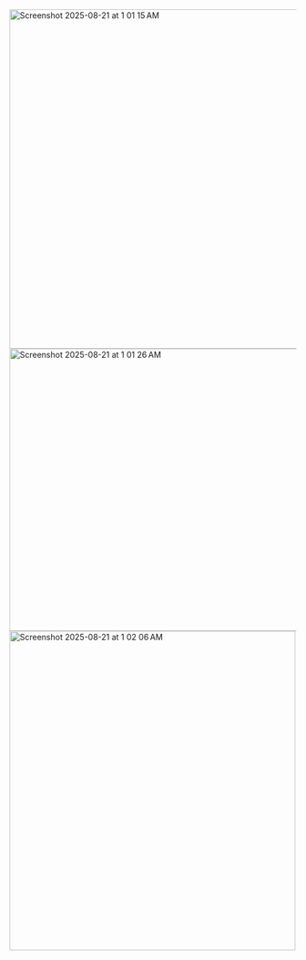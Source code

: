 <img width="796" height="596" alt="Screenshot 2025-08-21 at 1 01 15 AM" src="https://github.com/user-attachments/assets/237ce9bd-643e-448b-a1e4-1156495644fa" />
<img width="1002" height="496" alt="Screenshot 2025-08-21 at 1 01 26 AM" src="https://github.com/user-attachments/assets/8239f873-0c4e-4b9c-aa2e-0099ae86b939" />
<img width="502" height="561" alt="Screenshot 2025-08-21 at 1 02 06 AM" src="https://github.com/user-attachments/assets/a7b4ce4d-86ce-4321-adde-ddb11917fe2f" />
